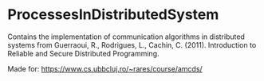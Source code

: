 # ProcessesInDistributedSystem
 
Contains the implementation of communication algorithms in distributed systems from Guerraoui, R., Rodrigues, L., Cachin, C. (2011). Introduction to Reliable and Secure Distributed Programming.

Made for: https://www.cs.ubbcluj.ro/~rares/course/amcds/

